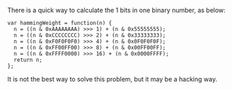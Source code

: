 There is a quick way to calculate the 1 bits in one binary number, as below:

    var hammingWeight = function(n) {
      n = ((n & 0xAAAAAAAA) >>> 1) + (n & 0x55555555);
      n = ((n & 0xCCCCCCCC) >>> 2) + (n & 0x33333333);
      n = ((n & 0xF0F0F0F0) >>> 4) + (n & 0x0F0F0F0F);
      n = ((n & 0xFF00FF00) >>> 8) + (n & 0x00FF00FF);
      n = ((n & 0xFFFF0000) >>> 16) + (n & 0x0000FFFF);
      return n;
    };

It is not the best way to solve this problem, but it may be a hacking way.